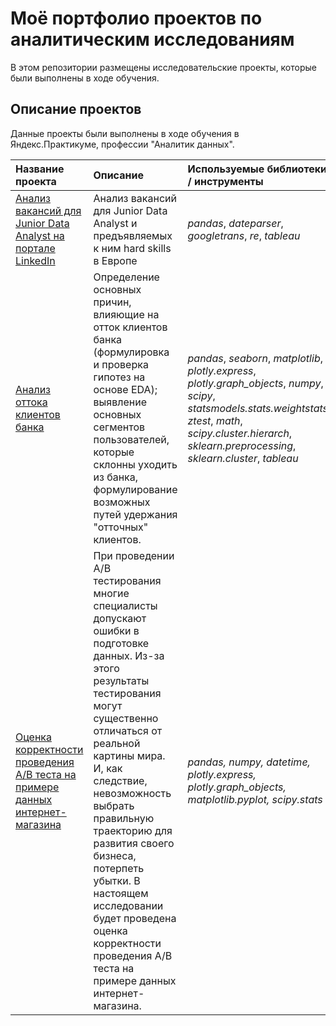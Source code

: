# Моё портфолио проектов по аналитическим исследованиям

В этом репозитории размещены исследовательские проекты, которые были выполнены в ходе обучения.

## Описание проектов

Данные проекты были выполнены в ходе обучения в Яндекс.Практикуме, профессии "Аналитик данных".

| Название проекта | Описание | Используемые библиотеки / инструменты | 
| :---------------------- | :---------------------- | :---------------------- |
| [Анализ вакансий для Junior Data Analyst на портале LinkedIn](https://github.com/Virgo-analyst/my-portfolio/tree/main/LinkedIn%20Research) | Анализ вакансий для Junior Data Analyst и предъявляемых к ним hard skills в Европе | *pandas*, *dateparser*, *googletrans*,  *re*, *tableau* |
| [Анализ оттока клиентов банка](https://github.com/Virgo-analyst/my-portfolio/tree/main/Bank%20churn) | Определение основных причин, влияющие на отток клиентов банка (формулировка и проверка гипотез на основе EDA); выявление основных сегментов пользователей, которые склонны уходить из банка, формулирование возможных путей удержания "отточных" клиентов. | *pandas*, *seaborn*, *matplotlib*, *plotly.express*, *plotly.graph_objects*, *numpy*, *scipy*, *statsmodels.stats.weightstats*, *ztest*, *math*,  *scipy.cluster.hierarch*, *sklearn.preprocessing*, *sklearn.cluster*, *tableau*|
| [Оценка корректности проведения A/B теста на примере данных интернет-магазина](https://github.com/Virgo-analyst/my-portfolio/tree/main/A-B%20test) | При проведении A/B тестирования многие специалисты допускают ошибки в подготовке данных. Из-за этого результаты тестирования могут существенно отличаться от реальной картины мира. И, как следствие, невозможность выбрать правильную траекторию для развития своего бизнеса, потерпеть убытки. В настоящем исследовании будет проведена оценка корректности проведения A/B теста на примере данных интернет-магазина. | *pandas, numpy, datetime, plotly.express, plotly.graph_objects, matplotlib.pyplot, scipy.stats*|
